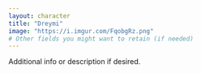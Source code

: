 ```yaml
---
layout: character
title: "Dreymi"
image: "https://i.imgur.com/FqobgRz.png"
# Other fields you might want to retain (if needed)
---
```

Additional info or description if desired.
